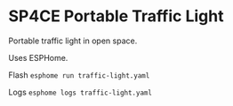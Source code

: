 SP4CE Portable Traffic Light
=====

Portable traffic light in open space. 

Uses ESPHome.

Flash
`esphome run traffic-light.yaml`

Logs
`esphome logs traffic-light.yaml`
